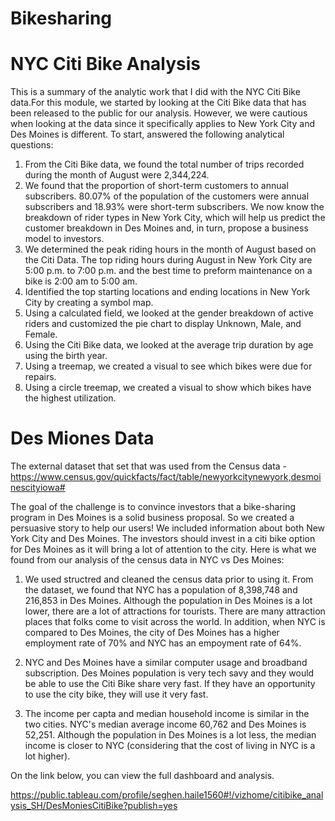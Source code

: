 # Bikesharing

# NYC Citi Bike Analysis 
This is a summary of the analytic work that I did with the NYC Citi Bike data.For this module, we started by looking at the Citi Bike data that has been released to the public for our analysis. However, we were cautious when looking at the data since it specifically applies to New York City and Des Moines is different. To start, answered the following analytical questions:
1) From the Citi Bike data, we found the total number of trips recorded during the month of August were 2,344,224.
2) We found that the proportion of short-term customers to annual subscribers. 80.07% of the population of the customers were annual subscribers and 18.93% were short-term subscribers. We now know the breakdown of rider types in New York City, which will help us predict the customer breakdown in Des Moines and, in turn, propose a business model to investors.
3) We determined the peak riding hours in the month of August based on the Citi Data. The top riding hours during August in New York City are 5:00 p.m. to 7:00 p.m. and the best time to preform maintenance on a bike is 2:00 am to 5:00 am. 
4) Identified the top starting locations and ending locations in New York City by creating a symbol map. 
5) Using a calculated field, we looked at the gender breakdown of active riders and customized the pie chart to display Unknown, Male, and Female.
6) Using the Citi Bike data, we looked at the average trip duration by age using the birth year. 
7) Using a treemap, we created a visual to see which bikes were due for repairs. 
8) Using a circle treemap, we created a visual to show which bikes have the highest utilization.


# Des Miones Data 

The external dataset that set that was used from the Census data - https://www.census.gov/quickfacts/fact/table/newyorkcitynewyork,desmoinescityiowa#

The goal of the challenge is to convince investors that a bike-sharing program in Des Moines is a solid business proposal. So we created a persuasive story to help our users! We included information about both New York City and Des Moines. The investors should invest in a citi bike option for Des Moines as it will bring a lot of attention to the city. Here is what we found from our analysis of the census data in NYC vs Des Moines: 

1) We used structred and cleaned the census data prior to using it. From the dataset, we found that NYC has a population of 8,398,748 and 216,853 in Des Moines. Although the population in Des Moines is a lot lower, there are a lot of attractions for tourists. There are many attraction places that folks come to visit across the world. In addition, when NYC is compared to Des Moines, the city of Des Moines has a higher employment rate of 70% and NYC has an empoyment rate of 64%.

2) NYC and Des Moines have a similar computer usage and broadband subscription. Des Moines population is very tech savy and they would be able to use the Citi Bike share very fast. If they have an opportunity to use the city bike, they will use it very fast.

3) The income per capta and median household income is similar in the two cities. 
 NYC's median average income 60,762 and Des Moines is 52,251. Although the population in Des Moines is a lot less, the median income is closer to NYC (considering that the cost of living in NYC is a lot higher). 

On the link below, you can view the full dashboard and analysis. 

https://public.tableau.com/profile/seghen.haile1560#!/vizhome/citibike_analysis_SH/DesMoniesCitiBike?publish=yes


